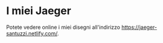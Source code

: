 # I miei Jaeger

Potete vedere online i miei disegni all'indirizzo https://jaeger-santuzzi.netlify.com/.
